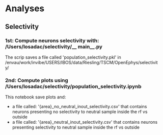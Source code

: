 # Analyses

## Selectivity
### 1st: Compute neurons selectivity with: /Users/losadac/selectivity/__ main__.py
The scrip saves a file called 'population_selectivity.pkl' in 
/envau/work/invibe/USERS/IBOS/data/Riesling/TSCM/OpenEphys/selectivity/
### 2nd: Compute plots using /Users/losadac/selectivity/population_selectivity.ipynb
This notebook save plots and:
* a file called: '{area}_no_neutral_inout_selectivity.csv' that contains neurons presenting no selectivity to neutral
sample inside the rf vs outside
* a file called: '{area}_neutral_inout_selectivity.csv' that contains neurons presenting selectivity to neutral
sample inside the rf vs outside

